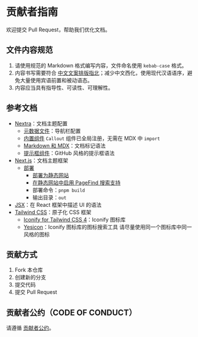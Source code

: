 # 贡献者指南

欢迎提交 Pull Request，帮助我们优化文档。

## 文件内容规范

1. 请使用规范的 Markdown 格式编写内容，文件命名使用 `kebab-case` 格式。
2. 内容书写需要符合 [中文文案排版指北](https://github.com/sparanoid/chinese-copywriting-guidelines/blob/master/README.zh-Hans.md)；减少中文西化，使用现代汉语语序，避免大量使用宾语前置和被动语态。
3. 内容应当具有指导性、可读性、可理解性。

## 参考文档

- [Nextra](https://nextra.site/)：文档主题配置
  - [元数据文件](https://nextra.site/docs/file-conventions/meta-file)：导航栏配置
  - [内置组件](https://nextra.site/docs/built-ins)
    `Callout` 组件已全局注册，无需在 MDX 中 `import`
  - [Markdown 和 MDX](https://nextra.site/docs/guide/markdown)：文档标记语法
  - [提示框组件](https://nextra.site/docs/guide/github-alert-syntax)：GitHub 风格的提示框语法
- [Next.js](https://nextjs.org/)：文档主题框架
  - [部署](https://nextjs.org/docs/app/building-your-application/deploying)
    - [部署为静态网站](https://nextjs.org/docs/app/building-your-application/deploying/static-exports)
    - [在静态网站中启用 PageFind 搜索支持](https://the-guild.dev/blog/nextra-4#pagefind-setup)
    - 部署命令：`pnpm build`
    - 输出目录：`out`
- [JSX](https://zh-hans.react.dev/learn/writing-markup-with-jsx)：在 React 框架中描述 UI 的语法
- [Tailwind CSS](https://tailwindcss.com/docs/installation/framework-guides/nextjs)：原子化 CSS 框架
  - [Iconify for Tailwind CSS 4](https://iconify.design/docs/usage/css/tailwind/tailwind4/)：Iconify 图标库
  - [Yesicon](https://yesicon.app/)：Iconify 图标库的图标搜索工具
    请尽量使用同一个图标库中同一风格的图标

## 贡献方式

1. Fork 本仓库
2. 创建新的分支
3. 提交代码
4. 提交 Pull Request

## 贡献者公约（CODE OF CONDUCT）

请遵循 [贡献者公约](https://www.contributor-covenant.org/zh-cn/version/code_of_conduct/)。

